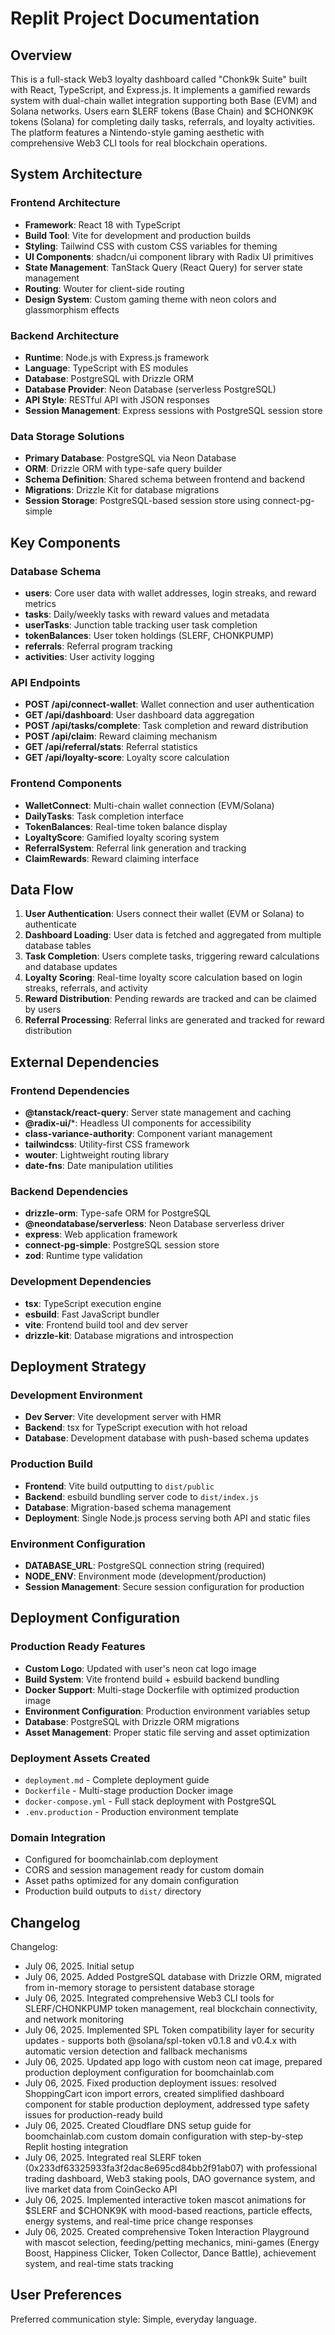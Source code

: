 # Replit Project Documentation

## Overview

This is a full-stack Web3 loyalty dashboard called "Chonk9k Suite" built with React, TypeScript, and Express.js. It implements a gamified rewards system with dual-chain wallet integration supporting both Base (EVM) and Solana networks. Users earn $LERF tokens (Base Chain) and $CHONK9K tokens (Solana) for completing daily tasks, referrals, and loyalty activities. The platform features a Nintendo-style gaming aesthetic with comprehensive Web3 CLI tools for real blockchain operations.

## System Architecture

### Frontend Architecture
- **Framework**: React 18 with TypeScript
- **Build Tool**: Vite for development and production builds
- **Styling**: Tailwind CSS with custom CSS variables for theming
- **UI Components**: shadcn/ui component library with Radix UI primitives
- **State Management**: TanStack Query (React Query) for server state management
- **Routing**: Wouter for client-side routing
- **Design System**: Custom gaming theme with neon colors and glassmorphism effects

### Backend Architecture
- **Runtime**: Node.js with Express.js framework
- **Language**: TypeScript with ES modules
- **Database**: PostgreSQL with Drizzle ORM
- **Database Provider**: Neon Database (serverless PostgreSQL)
- **API Style**: RESTful API with JSON responses
- **Session Management**: Express sessions with PostgreSQL session store

### Data Storage Solutions
- **Primary Database**: PostgreSQL via Neon Database
- **ORM**: Drizzle ORM with type-safe query builder
- **Schema Definition**: Shared schema between frontend and backend
- **Migrations**: Drizzle Kit for database migrations
- **Session Storage**: PostgreSQL-based session store using connect-pg-simple

## Key Components

### Database Schema
- **users**: Core user data with wallet addresses, login streaks, and reward metrics
- **tasks**: Daily/weekly tasks with reward values and metadata
- **userTasks**: Junction table tracking user task completion
- **tokenBalances**: User token holdings (SLERF, CHONKPUMP)
- **referrals**: Referral program tracking
- **activities**: User activity logging

### API Endpoints
- **POST /api/connect-wallet**: Wallet connection and user authentication
- **GET /api/dashboard**: User dashboard data aggregation
- **POST /api/tasks/complete**: Task completion and reward distribution
- **POST /api/claim**: Reward claiming mechanism
- **GET /api/referral/stats**: Referral statistics
- **GET /api/loyalty-score**: Loyalty score calculation

### Frontend Components
- **WalletConnect**: Multi-chain wallet connection (EVM/Solana)
- **DailyTasks**: Task completion interface
- **TokenBalances**: Real-time token balance display
- **LoyaltyScore**: Gamified loyalty scoring system
- **ReferralSystem**: Referral link generation and tracking
- **ClaimRewards**: Reward claiming interface

## Data Flow

1. **User Authentication**: Users connect their wallet (EVM or Solana) to authenticate
2. **Dashboard Loading**: User data is fetched and aggregated from multiple database tables
3. **Task Completion**: Users complete tasks, triggering reward calculations and database updates
4. **Loyalty Scoring**: Real-time loyalty score calculation based on login streaks, referrals, and activity
5. **Reward Distribution**: Pending rewards are tracked and can be claimed by users
6. **Referral Processing**: Referral links are generated and tracked for reward distribution

## External Dependencies

### Frontend Dependencies
- **@tanstack/react-query**: Server state management and caching
- **@radix-ui/***: Headless UI components for accessibility
- **class-variance-authority**: Component variant management
- **tailwindcss**: Utility-first CSS framework
- **wouter**: Lightweight routing library
- **date-fns**: Date manipulation utilities

### Backend Dependencies
- **drizzle-orm**: Type-safe ORM for PostgreSQL
- **@neondatabase/serverless**: Neon Database serverless driver
- **express**: Web application framework
- **connect-pg-simple**: PostgreSQL session store
- **zod**: Runtime type validation

### Development Dependencies
- **tsx**: TypeScript execution engine
- **esbuild**: Fast JavaScript bundler
- **vite**: Frontend build tool and dev server
- **drizzle-kit**: Database migrations and introspection

## Deployment Strategy

### Development Environment
- **Dev Server**: Vite development server with HMR
- **Backend**: tsx for TypeScript execution with hot reload
- **Database**: Development database with push-based schema updates

### Production Build
- **Frontend**: Vite build outputting to `dist/public`
- **Backend**: esbuild bundling server code to `dist/index.js`
- **Database**: Migration-based schema management
- **Deployment**: Single Node.js process serving both API and static files

### Environment Configuration
- **DATABASE_URL**: PostgreSQL connection string (required)
- **NODE_ENV**: Environment mode (development/production)
- **Session Management**: Secure session configuration for production

## Deployment Configuration

### Production Ready Features
- **Custom Logo**: Updated with user's neon cat logo image
- **Build System**: Vite frontend build + esbuild backend bundling
- **Docker Support**: Multi-stage Dockerfile with optimized production image
- **Environment Configuration**: Production environment variables setup
- **Database**: PostgreSQL with Drizzle ORM migrations
- **Asset Management**: Proper static file serving and asset optimization

### Deployment Assets Created
- `deployment.md` - Complete deployment guide
- `Dockerfile` - Multi-stage production Docker image
- `docker-compose.yml` - Full stack deployment with PostgreSQL
- `.env.production` - Production environment template

### Domain Integration
- Configured for boomchainlab.com deployment
- CORS and session management ready for custom domain
- Asset paths optimized for any domain configuration
- Production build outputs to `dist/` directory

## Changelog

Changelog:
- July 06, 2025. Initial setup
- July 06, 2025. Added PostgreSQL database with Drizzle ORM, migrated from in-memory storage to persistent database storage
- July 06, 2025. Integrated comprehensive Web3 CLI tools for SLERF/CHONKPUMP token management, real blockchain connectivity, and network monitoring
- July 06, 2025. Implemented SPL Token compatibility layer for security updates - supports both @solana/spl-token v0.1.8 and v0.4.x with automatic version detection and fallback mechanisms
- July 06, 2025. Updated app logo with custom neon cat image, prepared production deployment configuration for boomchainlab.com
- July 06, 2025. Fixed production deployment issues: resolved ShoppingCart icon import errors, created simplified dashboard component for stable production deployment, addressed type safety issues for production-ready build
- July 06, 2025. Created Cloudflare DNS setup guide for boomchainlab.com custom domain configuration with step-by-step Replit hosting integration
- July 06, 2025. Integrated real SLERF token (0x233df63325933fa3f2dac8e695cd84bb2f91ab07) with professional trading dashboard, Web3 staking pools, DAO governance system, and live market data from CoinGecko API
- July 06, 2025. Implemented interactive token mascot animations for $SLERF and $CHONK9K with mood-based reactions, particle effects, energy systems, and real-time price change responses
- July 06, 2025. Created comprehensive Token Interaction Playground with mascot selection, feeding/petting mechanics, mini-games (Energy Boost, Happiness Clicker, Token Collector, Dance Battle), achievement system, and real-time stats tracking

## User Preferences

Preferred communication style: Simple, everyday language.